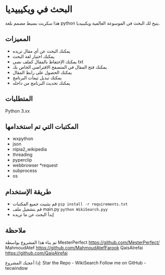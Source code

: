 # البحث في ويكيبيديا
هذا سكربت بسيط مصمم بلغة python يتيح لك البحث في الموسوعة العالمية ويكيبيديا.

## المميزات
* يمكنك البحث عن أي مقال تريده
* يمكنك اختيار لغة البحث 
* يمكنك الإحتفاظ بالمقال كملف نصي txt
* يمكنك فتح المقال في المتصفح الافتراضي الخاص بك
* يمكنك الحصول على رابط المقال 
* يمكنك تبديل ثيمات البرنامج
* يمكنك تحديث البرنامج من داخله

## المتطلبات 
Python 3.xx 

## المكتبات التي تم استخدامها 
* wxpython
* json
* nlpia2_wikipedia
* threading 
* pyperclip
* webbrowser
*request
* subprocess
* os

## طريقة الإستخدام
* قم بتثبيت جميع المكتبات 
`pip install -r requirements.txt`
* قم بتشغيل ملف main.py
`python WikiSearch.pyy`
* إبدأ البحث عن ما تريده

## ملاحظة 
تم بناء هذا المشروع بواسطة 
MesterPerfect https://github.com/MesterPerfect/
MahmoudAtef https://github.com/MahmoudAtefFarook
QaisAlrefai https://github.com/QaisAlrefai

إذا أعجبك المشروع:
Star the Repo - WikiSearch
Follow me on GitHub - tecwindow
